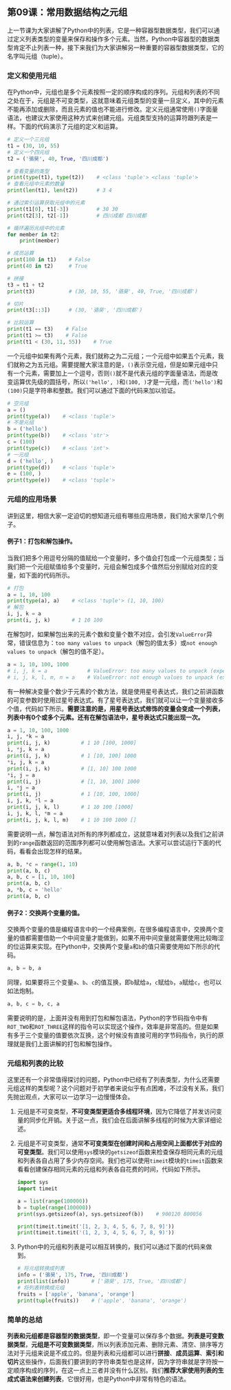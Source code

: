## 第09课：常用数据结构之元组

上一节课为大家讲解了Python中的列表，它是一种容器型数据类型，我们可以通过定义列表类型的变量来保存和操作多个元素。当然，Python中容器型的数据类型肯定不止列表一种，接下来我们为大家讲解另一种重要的容器型数据类型，它的名字叫元组（tuple）。

### 定义和使用元组

在Python中，元组也是多个元素按照一定的顺序构成的序列。元组和列表的不同之处在于，元组是不可变类型，这就意味着元组类型的变量一旦定义，其中的元素不能再添加或删除，而且元素的值也不能进行修改。定义元组通常使用`()`字面量语法，也建议大家使用这种方式来创建元组。元组类型支持的运算符跟列表是一样。下面的代码演示了元组的定义和运算。

```Python
# 定义一个三元组
t1 = (30, 10, 55)
# 定义一个四元组
t2 = ('骆昊', 40, True, '四川成都')

# 查看变量的类型
print(type(t1), type(t2))    # <class 'tuple'> <class 'tuple'>
# 查看元组中元素的数量
print(len(t1), len(t2))      # 3 4

# 通过索引运算获取元组中的元素
print(t1[0], t1[-3])         # 30 30
print(t2[3], t2[-1])         # 四川成都 四川成都

# 循环遍历元组中的元素
for member in t2:
    print(member)

# 成员运算
print(100 in t1)    # False
print(40 in t2)     # True

# 拼接
t3 = t1 + t2
print(t3)           # (30, 10, 55, '骆昊', 40, True, '四川成都')

# 切片
print(t3[::3])      # (30, '骆昊', '四川成都')

# 比较运算
print(t1 == t3)    # False
print(t1 >= t3)    # False
print(t1 < (30, 11, 55))    # True
```

一个元组中如果有两个元素，我们就称之为二元组；一个元组中如果五个元素，我们就称之为五元组。需要提醒大家注意的是，`()`表示空元组，但是如果元组中只有一个元素，需要加上一个逗号，否则`()`就不是代表元组的字面量语法，而是改变运算优先级的圆括号，所以`('hello', )`和`(100, )`才是一元组，而`('hello')`和`(100)`只是字符串和整数。我们可以通过下面的代码来加以验证。

```Python
# 空元组
a = ()
print(type(a))    # <class 'tuple'>
# 不是元组
b = ('hello')
print(type(b))    # <class 'str'>
c = (100)
print(type(c))    # <class 'int'>
# 一元组
d = ('hello', )
print(type(d))    # <class 'tuple'>
e = (100, )
print(type(e))    # <class 'tuple'>
```

### 元组的应用场景

讲到这里，相信大家一定迫切的想知道元组有哪些应用场景，我们给大家举几个例子。

#### 例子1：打包和解包操作。

当我们把多个用逗号分隔的值赋给一个变量时，多个值会打包成一个元组类型；当我们把一个元组赋值给多个变量时，元组会解包成多个值然后分别赋给对应的变量，如下面的代码所示。

```Python
# 打包
a = 1, 10, 100
print(type(a), a)    # <class 'tuple'> (1, 10, 100)
# 解包
i, j, k = a
print(i, j, k)       # 1 10 100
```

在解包时，如果解包出来的元素个数和变量个数不对应，会引发`ValueError`异常，错误信息为：`too many values to unpack`（解包的值太多）或`not enough values to unpack`（解包的值不足）。

```Python
a = 1, 10, 100, 1000
# i, j, k = a             # ValueError: too many values to unpack (expected 3)
# i, j, k, l, m, n = a    # ValueError: not enough values to unpack (expected 6, got 4)
```

有一种解决变量个数少于元素的个数方法，就是使用星号表达式，我们之前讲函数的可变参数时使用过星号表达式。有了星号表达式，我们就可以让一个变量接收多个值，代码如下所示。**需要注意的是，用星号表达式修饰的变量会变成一个列表，列表中有0个或多个元素。还有在解包语法中，星号表达式只能出现一次。**

```Python
a = 1, 10, 100, 1000
i, j, *k = a
print(i, j, k)          # 1 10 [100, 1000]
i, *j, k = a
print(i, j, k)          # 1 [10, 100] 1000
*i, j, k = a
print(i, j, k)          # [1, 10] 100 1000
*i, j = a
print(i, j)             # [1, 10, 100] 1000
i, *j = a
print(i, j)             # 1 [10, 100, 1000]
i, j, k, *l = a
print(i, j, k, l)       # 1 10 100 [1000]
i, j, k, l, *m = a
print(i, j, k, l, m)    # 1 10 100 1000 []
```

需要说明一点，解包语法对所有的序列都成立，这就意味着对列表以及我们之前讲到的`range`函数返回的范围序列都可以使用解包语法。大家可以尝试运行下面的代码，看看会出现怎样的结果。

```Python
a, b, *c = range(1, 10)
print(a, b, c)
a, b, c = [1, 10, 100]
print(a, b, c)
a, *b, c = 'hello'
print(a, b, c)
```

#### 例子2：交换两个变量的值。

交换两个变量的值是编程语言中的一个经典案例，在很多编程语言中，交换两个变量的值都需要借助一个中间变量才能做到，如果不用中间变量就需要使用比较晦涩的位运算来实现。在Python中，交换两个变量`a`和`b`的值只需要使用如下所示的代码。

```Python
a, b = b, a
```

同理，如果要将三个变量`a`、`b`、`c`的值互换，即`b`赋给`a`，`c`赋给`b`，`a`赋给`c`，也可以如法炮制。

```Python
a, b, c = b, c, a
```

需要说明的是，上面并没有用到打包和解包语法，Python的字节码指令中有`ROT_TWO`和`ROT_THREE`这样的指令可以实现这个操作，效率是非常高的。但是如果有多于三个变量的值要依次互换，这个时候没有直接可用的字节码指令，执行的原理就是我们上面讲解的打包和解包操作。

### 元组和列表的比较

这里还有一个非常值得探讨的问题，Python中已经有了列表类型，为什么还需要元组这样的类型呢？这个问题对于初学者来说似乎有点困难，不过没有关系，我们先抛出观点，大家可以一边学习一边慢慢体会。

1. 元组是不可变类型，**不可变类型更适合多线程环境**，因为它降低了并发访问变量的同步化开销。关于这一点，我们会在后面讲解多线程的时候为大家详细论述。

2. 元组是不可变类型，通常**不可变类型在创建时间和占用空间上面都优于对应的可变类型**。我们可以使用`sys`模块的`getsizeof`函数来检查保存相同元素的元组和列表各自占用了多少内存空间。我们也可以使用`timeit`模块的`timeit`函数来看看创建保存相同元素的元组和列表各自花费的时间，代码如下所示。

   ```Python
   import sys
   import timeit
   
   a = list(range(100000))
   b = tuple(range(100000))
   print(sys.getsizeof(a), sys.getsizeof(b))    # 900120 800056
   
   print(timeit.timeit('[1, 2, 3, 4, 5, 6, 7, 8, 9]'))
   print(timeit.timeit('(1, 2, 3, 4, 5, 6, 7, 8, 9)'))
   ```

3. Python中的元组和列表是可以相互转换的，我们可以通过下面的代码来做到。

   ```Python
   # 将元组转换成列表
   info = ('骆昊', 175, True, '四川成都')
   print(list(info))       # ['骆昊', 175, True, '四川成都']
   # 将列表转换成元组
   fruits = ['apple', 'banana', 'orange']
   print(tuple(fruits))    # ('apple', 'banana', 'orange')
   ```

### 简单的总结

**列表和元组都是容器型的数据类型**，即一个变量可以保存多个数据。**列表是可变数据类型**，**元组是不可变数据类型**，所以列表添加元素、删除元素、清空、排序等方法对于元组来说是不成立的。但是列表和元组都可以进行**拼接**、**成员运算**、**索引和切片**这些操作，后面我们要讲到的字符串类型也是这样，因为字符串就是字符按一定顺序构成的序列，在这一点上三者并没有什么区别。我们**推荐大家使用列表的生成式语法来创建列表**，它很好用，也是Python中非常有特色的语法。
